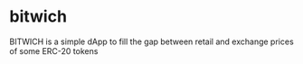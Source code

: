 # bitwich
BITWICH is a simple dApp to fill the gap between retail and exchange prices of some ERC-20 tokens
